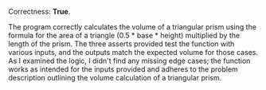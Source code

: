 Correctness: **True**.

The program correctly calculates the volume of a triangular prism using the formula for the area of a triangle (0.5 * base * height) multiplied by the length of the prism. The three asserts provided test the function with various inputs, and the outputs match the expected volume for those cases. As I examined the logic, I didn't find any missing edge cases; the function works as intended for the inputs provided and adheres to the problem description outlining the volume calculation of a triangular prism.
